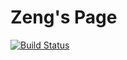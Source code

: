 # Zeng's Page

[![Build Status](https://secure.travis-ci.org/lzzeng/lzzeng.github.io.png)](http://travis-ci.org/lzzeng/lzzeng.github.io)

